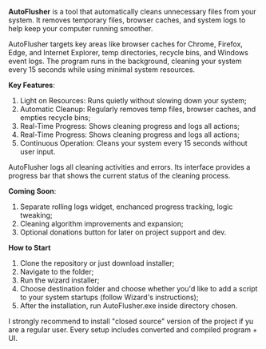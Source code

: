 **AutoFlusher** is a tool that automatically cleans unnecessary files from your system. It removes temporary files, browser caches, and system logs to help keep your computer running smoother.

AutoFlusher targets key areas like browser caches for Chrome, Firefox, Edge, and Internet Explorer, temp directories, recycle bins, and Windows event logs. The program runs in the background, cleaning your system every 15 seconds while using minimal system resources.

**Key Features**:
1. Light on Resources: Runs quietly without slowing down your system;
2. Automatic Cleanup: Regularly removes temp files, browser caches, and empties recycle bins;
3. Real-Time Progress: Shows cleaning progress and logs all actions;
4. Real-Time Progress: Shows cleaning progress and logs all actions;
5. Continuous Operation: Cleans your system every 15 seconds without user input.

AutoFlusher logs all cleaning activities and errors. Its interface provides a progress bar that shows the current status of the cleaning process.

**Coming Soon**:
1. Separate rolling logs widget, enchanced progress tracking, logic tweaking;
2. Cleaning algorithm improvements and expansion;
3. Optional donations button for later on project support and dev.
    
**How to Start**
1. Clone the repository or just download installer;
2. Navigate to the folder;
3. Run the wizard installer;
4. Choose destination folder and choose whether you'd like to add a script to your system startups (follow Wizard's instructions);
5. After the installation, run AutoFlusher.exe inside directory chosen.

I strongly recommend to install "closed source" version of the project if yu are a regular user.
Every setup includes converted and compiled program + UI.
